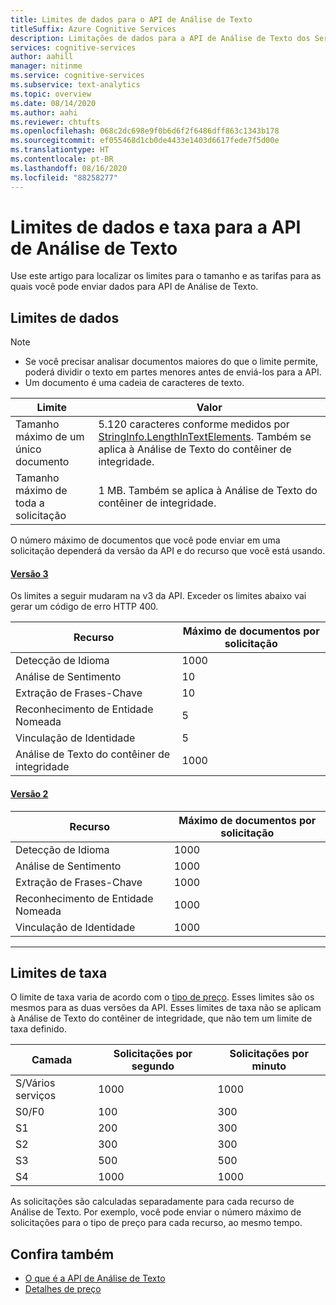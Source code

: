 ```yaml
---
title: Limites de dados para o API de Análise de Texto
titleSuffix: Azure Cognitive Services
description: Limitações de dados para a API de Análise de Texto dos Serviços Cognitivos do Azure.
services: cognitive-services
author: aahill
manager: nitinme
ms.service: cognitive-services
ms.subservice: text-analytics
ms.topic: overview
ms.date: 08/14/2020
ms.author: aahi
ms.reviewer: chtufts
ms.openlocfilehash: 068c2dc698e9f0b6d6f2f6486dff863c1343b178
ms.sourcegitcommit: ef055468d1cb0de4433e1403d6617fede7f5d00e
ms.translationtype: HT
ms.contentlocale: pt-BR
ms.lasthandoff: 08/16/2020
ms.locfileid: "88258277"
---
```

# <a name="data-and-rate-limits-for-the-text-analytics-api"></a>Limites de dados e taxa para a API de Análise de Texto
<a name="data-limits"></a>

Use este artigo para localizar os limites para o tamanho e as tarifas para as quais você pode enviar dados para API de Análise de Texto. 

## <a name="data-limits"></a>Limites de dados

> [!NOTE]
> * Se você precisar analisar documentos maiores do que o limite permite, poderá dividir o texto em partes menores antes de enviá-los para a API. 
> * Um documento é uma cadeia de caracteres de texto.  

| Limite | Valor |
|------------------------|---------------|
| Tamanho máximo de um único documento | 5\.120 caracteres conforme medidos por [StringInfo.LengthInTextElements](https://docs.microsoft.com/dotnet/api/system.globalization.stringinfo.lengthintextelements). Também se aplica à Análise de Texto do contêiner de integridade. |
| Tamanho máximo de toda a solicitação | 1 MB. Também se aplica à Análise de Texto do contêiner de integridade. |

O número máximo de documentos que você pode enviar em uma solicitação dependerá da versão da API e do recurso que você está usando.

#### <a name="version-3"></a>[Versão 3](#tab/version-3)

Os limites a seguir mudaram na v3 da API. Exceder os limites abaixo vai gerar um código de erro HTTP 400.


| Recurso | Máximo de documentos por solicitação | 
|----------|-----------|
| Detecção de Idioma | 1000 |
| Análise de Sentimento | 10 |
| Extração de Frases-Chave | 10 |
| Reconhecimento de Entidade Nomeada | 5 |
| Vinculação de Identidade | 5 |
| Análise de Texto do contêiner de integridade | 1000 |
#### <a name="version-2"></a>[Versão 2](#tab/version-2)

| Recurso | Máximo de documentos por solicitação | 
|----------|-----------|
| Detecção de Idioma | 1000 |
| Análise de Sentimento | 1000 |
| Extração de Frases-Chave | 1000 |
| Reconhecimento de Entidade Nomeada | 1000 |
| Vinculação de Identidade | 1000 |

---

## <a name="rate-limits"></a>Limites de taxa

O limite de taxa varia de acordo com o [tipo de preço](https://azure.microsoft.com/pricing/details/cognitive-services/text-analytics/). Esses limites são os mesmos para as duas versões da API. Esses limites de taxa não se aplicam à Análise de Texto do contêiner de integridade, que não tem um limite de taxa definido.

| Camada          | Solicitações por segundo | Solicitações por minuto |
|---------------|---------------------|---------------------|
| S/Vários serviços | 1000                | 1000                |
| S0/F0         | 100                 | 300                 |
| S1            | 200                 | 300                 |
| S2            | 300                 | 300                 |
| S3            | 500                 | 500                 |
| S4            | 1000                | 1000                |

As solicitações são calculadas separadamente para cada recurso de Análise de Texto. Por exemplo, você pode enviar o número máximo de solicitações para o tipo de preço para cada recurso, ao mesmo tempo.  


## <a name="see-also"></a>Confira também

* [O que é a API de Análise de Texto](../overview.md)
* [Detalhes de preço](https://azure.microsoft.com/pricing/details/cognitive-services/text-analytics/)
